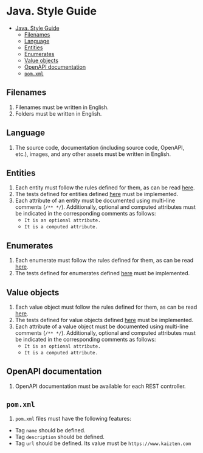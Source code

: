 # Java. Style Guide

- [Java. Style Guide](#java-style-guide)
  - [Filenames](#filenames)
  - [Language](#language)
  - [Entities](#entities)
  - [Enumerates](#enumerates)
  - [Value objects](#value-objects)
  - [OpenAPI documentation](#openapi-documentation)
  - [`pom.xml`](#pomxml)

## Filenames

1. Filenames must be written in English.
2. Folders must be written in English.

## Language

1. The source code, documentation (including source code, OpenAPI, etc.), images, and any other assets must be written in English.

## Entities

1. Each entity must follow the rules defined for them, as can be read [here](./java_entity.md).
2. The tests defined for entities defined [here](./tests_entity.md) must be implemented.
3. Each attribute of an entity must be documented using multi-line comments (`/** */`). Additionally, optional and computed attributes must be indicated in the corresponding comments as follows:
     * `It is an optional attribute.`
     * `It is a computed attribute.`

## Enumerates

1. Each enumerate must follow the rules defined for them, as can be read [here](./java_enumerate.md).
2. The tests defined for enumerates defined [here](./tests_enumerate.md) must be implemented.

## Value objects

1. Each value object must follow the rules defined for them, as can be read [here](./java_value-object.md).
2. The tests defined for value objects defined [here](./tests_value-object.md) must be implemented.
3. Each attribute of a value object must be documented using multi-line comments (`/** */`). Additionally, optional and computed attributes must be indicated in the corresponding comments as follows:
     * `It is an optional attribute.`
     * `It is a computed attribute.`

## OpenAPI documentation

1. OpenAPI documentation must be available for each REST controller.

## `pom.xml`

1. `pom.xml` files must have the following features:
  * Tag `name` should be defined.
  * Tag `description` should be defined.
  * Tag `url` should be defined. Its value must be `https://www.kaizten.com`